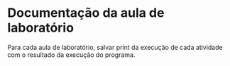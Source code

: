 # Documentação da aula de laboratório

Para cada aula de laboratório, salvar print da execução de cada atividade com o resultado da execução do programa.